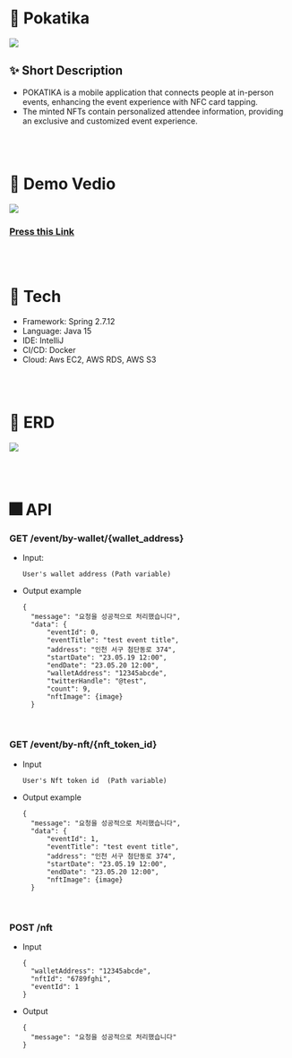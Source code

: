 # 💫 Pokatika

![](https://velog.velcdn.com/images/superkingyj/post/c1749791-aa5f-4dba-952c-20efa7e0a9d5/image.png)

## ✨ Short Description

- POKATIKA is a mobile application that connects people at in-person events, enhancing the event experience with NFC card tapping.
- The minted NFTs contain personalized attendee information, providing an exclusive and customized event experience.

<br>
<br>

# 🎥 Demo Vedio
![](https://velog.velcdn.com/images/superkingyj/post/5eb29c8b-72f2-4474-a233-e34fccdcc803/image.png)

### [Press this Link](https://www.youtube.com/watch?v=zW9jBGImv2Q)

<br>
<br>

# 🔨 Tech
- Framework: Spring 2.7.12
- Language: Java 15
- IDE: IntelliJ
- CI/CD: Docker
- Cloud: Aws EC2, AWS RDS, AWS S3

<br>
<br>

# 🥞 ERD
![](https://velog.velcdn.com/images/superkingyj/post/7de17f50-9604-4b83-865c-0a9bd696be1c/image.png)

<br>
<br>


# 🎆 API
### GET /event/by-wallet/{wallet_address}
- Input: 
  ```
  User's wallet address (Path variable)
  ```
- Output example
  ```
  {
    "message": "요청을 성공적으로 처리했습니다",
    "data": {
        "eventId": 0,
        "eventTitle": "test event title",
        "address": "인천 서구 첨단동로 374",
        "startDate": "23.05.19 12:00",
        "endDate": "23.05.20 12:00",
        "walletAddress": "12345abcde",
        "twitterHandle": "@test",
        "count": 9,
        "nftImage": {image}
    }

<br>

### GET /event/by-nft/{nft_token_id}
- Input
  ```
  User's Nft token id  (Path variable)
  ```
- Output example
  ```
  {
    "message": "요청을 성공적으로 처리했습니다",
    "data": {
        "eventId": 1,
        "eventTitle": "test event title",
        "address": "인천 서구 첨단동로 374",
        "startDate": "23.05.19 12:00",
        "endDate": "23.05.20 12:00",
        "nftImage": {image}
    }

<br>

### POST /nft
- Input
  ```
  {
    "walletAddress": "12345abcde",
    "nftId": "6789fghi",
    "eventId": 1
  }
  
- Output
  ```
  {
    "message": "요청을 성공적으로 처리했습니다"
  }
  ```

